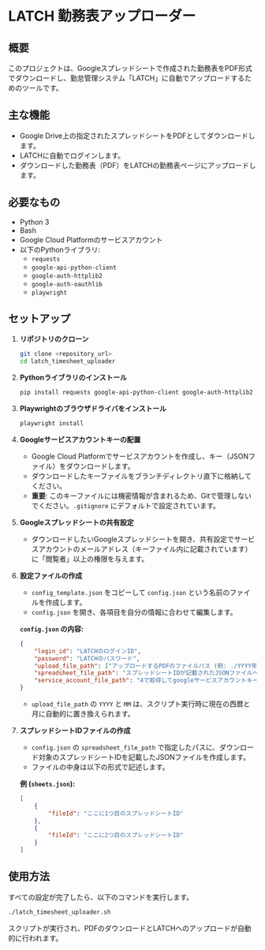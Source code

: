# LATCH 勤務表アップローダー

## 概要

このプロジェクトは、Googleスプレッドシートで作成された勤務表をPDF形式でダウンロードし、勤怠管理システム「LATCH」に自動でアップロードするためのツールです。

## 主な機能

-   Google Drive上の指定されたスプレッドシートをPDFとしてダウンロードします。
-   LATCHに自動でログインします。
-   ダウンロードした勤務表（PDF）をLATCHの勤務表ページにアップロードします。

## 必要なもの

-   Python 3
-   Bash
-   Google Cloud Platformのサービスアカウント
-   以下のPythonライブラリ:
    -   `requests`
    -   `google-api-python-client`
    -   `google-auth-httplib2`
    -   `google-auth-oauthlib`
    -   `playwright`

## セットアップ

1.  **リポジトリのクローン**
    ```bash
    git clone <repository_url>
    cd latch_timesheet_uploader
    ```

2.  **Pythonライブラリのインストール**
    ```bash
    pip install requests google-api-python-client google-auth-httplib2 google-auth-oauthlib playwright
    ```

3.  **Playwrightのブラウザドライバをインストール**
    ```bash
    playwright install
    ```

4.  **Googleサービスアカウントキーの配置**
    -   Google Cloud Platformでサービスアカウントを作成し、キー（JSONファイル）をダウンロードします。
    -   ダウンロードしたキーファイルをブランチディレクトリ直下に格納してください。
    -   **重要**: このキーファイルには機密情報が含まれるため、Gitで管理しないでください。`.gitignore` にデフォルトで設定されています。

5.  **Googleスプレッドシートの共有設定**
    -   ダウンロードしたいGoogleスプレッドシートを開き、共有設定でサービスアカウントのメールアドレス（キーファイル内に記載されています）に「閲覧者」以上の権限を与えます。

6.  **設定ファイルの作成**
    -   `config_template.json` をコピーして `config.json` という名前のファイルを作成します。
    -   `config.json` を開き、各項目を自分の情報に合わせて編集します。

    **`config.json` の内容:**
    ```json
    {
        "login_id": "LATCHのログインID",
        "password": "LATCHのパスワード",
        "upload_file_path": ["アップロードするPDFのファイルパス (例: ./YYYY年MM月_勤務表.pdf)"],
        "spreadsheet_file_path": "スプレッドシートIDが記載されたJSONファイルへのパス (例: ./sheets.json)",
        "service_account_file_path": "4で取得してgoogleサービスアカウントキーのファイルパス（例：./gen-lang-client-123456json）"
    }
    ```
    -   `upload_file_path` の `YYYY` と `MM` は、スクリプト実行時に現在の西暦と月に自動的に置き換えられます。

7.  **スプレッドシートIDファイルの作成**
    -   `config.json` の `spreadsheet_file_path` で指定したパスに、ダウンロード対象のスプレッドシートIDを記載したJSONファイルを作成します。
    -   ファイルの中身は以下の形式で記述します。

    **例 (`sheets.json`):**
    ```json
    [
        {
            "fileId": "ここに1つ目のスプレッドシートID"
        },
        {
            "fileId": "ここに2つ目のスプレッドシートID"
        }
    ]
    ```

## 使用方法

すべての設定が完了したら、以下のコマンドを実行します。

```bash
./latch_timesheet_uploader.sh
```

スクリプトが実行され、PDFのダウンロードとLATCHへのアップロードが自動的に行われます。
